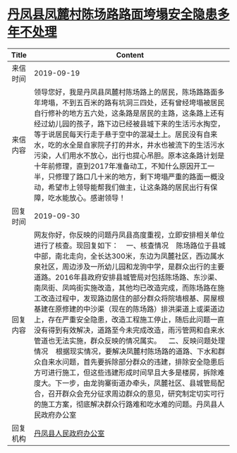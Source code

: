 # <a href="http://www.shangluo.gov.cn/zmhd/ldxxxx.jsp?urltype=leadermail.LeaderMailContentUrl&wbtreeid=1112&leadermailid=5458">丹凤县凤麓村陈场路路面垮塌安全隐患多年不处理</a>
|Title|Content|
|:---:|---|
|来信时间|2019-09-19|
|来信内容|领导您好，我是丹凤县凤麓村陈场路上的居民，陈场路路面多年垮塌，不到五百米的路有坑洞三四处，还有曾经垮塌被居民自行修补的地方五六处，这条路是居民的主路，这条路上还有经过幼儿园的孩子，路下边已经被县城下来的生活污水掏空，等于说居民每天行走于悬于空中的混凝土上。居民没有自来水，吃的水全是自家院子打的井水，井水也被流下的生活污水污染，人们用水不放心，出行也提心吊胆。原本这条路计划是十年前修理，直到2017年准备动工，不知什么原因开工一半，只修理了路口几十米的地方，剩下垮塌严重的路面一概没动，希望市上领导能帮我们做主，让这条路的居民出行有保障，吃水能放心。感谢领导！|
|回复时间|2019-09-30|
|回复内容|网友你好，你反映的问题丹凤县高度重视，立即安排相关单位进行了核查。现回复如下：    一、核查情况    陈场路位于县城中部，南北走向，全长达300米，东边为凤麓社区，西边属水泉社区，周边涉及一所幼儿园和龙驹中学，是群众出行的主要道路。2016年县政府安排县城管局对包括陈场路、东沙渠、南凤街、凤鸣街实施改造，其他均已改造完成，而陈场路在施工改造过程中，发现路边居住的部分群众将院墙根基、房屋根基建在原修建的中沙渠（现在的陈场路）排洪渠道上或渠道边上，存在严重安全隐患，改造工程施工停止，随后此问题一直没有得到有效解决，道路至今未完成改造，雨污管网和自来水管道也无法实施，群众反映的情况属实。    二、反映问题处理情况    根据现实情况，要解决凤麓村陈场路的道路、下水和群众自来水问题，首先要拆除部分群众的违建，排除安全隐患后方可进行施工，但这些违建形成时间早且大多是楼房，拆除难度大。下一步，由龙驹寨街道办牵头，凤麓社区、县城管局配合，召开群众会充分征求周边群众的意见，研究制定切实可行的施工方案，彻底解决群众行路难和吃水难的问题。丹凤县人民政府办公室|
|回复机构|<a href="../../categories/agencies/丹凤县人民政府办公室.md">丹凤县人民政府办公室</a>|
